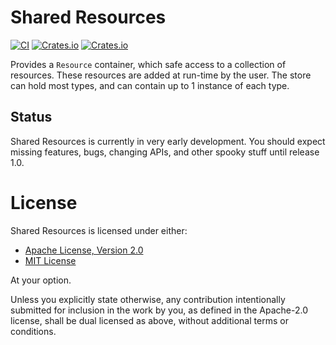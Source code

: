 # Shared Resources 

[![CI](https://github.com/AlexiWolf/shared_resources/actions/workflows/ci.yml/badge.svg)](https://github.com/AlexiWolf/shared_resources/actions/workflows/ci.yml)
[![Crates.io](https://img.shields.io/crates/l/shared_resources)](https://github.com/AlexiWolf/shared_resources#license)
[![Crates.io](https://img.shields.io/crates/v/shared_resources)](https://crates.io/crates/shared_resources)

Provides a `Resource` container, which safe access to a collection of
resources. These resources are added at run-time by the user.  The store can 
hold most types, and can contain up to 1 instance of each type.

## Status

Shared Resources is currently in very early development.  You should expect 
missing features, bugs, changing APIs, and other spooky stuff until release 
1.0.

# License

Shared Resources is licensed under either:

- [Apache License, Version 2.0](LICENSE-APACHE)
- [MIT License](LICENSE-MIT)

At your option.

Unless you explicitly state otherwise, any contribution intentionally 
submitted for inclusion in the work by you, as defined in the Apache-2.0 
license, shall be dual licensed as above, without additional terms or 
conditions.

